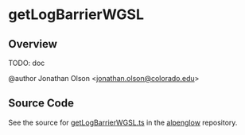 # getLogBarrierWGSL

## Overview

TODO: doc

@author Jonathan Olson &lt;jonathan.olson@colorado.edu&gt;



## Source Code

See the source for [getLogBarrierWGSL.ts](https://github.com/phetsims/alpenglow/blob/main/js/webgpu/compute/getLogBarrierWGSL.ts) in the [alpenglow](https://github.com/phetsims/alpenglow) repository.
